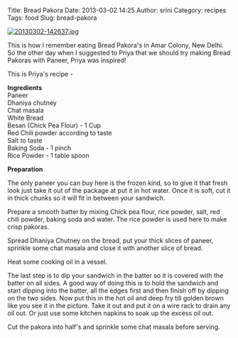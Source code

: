 Title: Bread Pakora
Date: 2013-03-02 14:25
Author: srini
Category: recipes
Tags: food
Slug: bread-pakora

[![20130302-142637.jpg]({static}/wp-content/uploads/2013/03/20130302-142637.jpg)]({static}/wp-content/uploads/2013/03/20130302-142637.jpg)

This is how I remember eating Bread Pakora's in Amar Colony, New Delhi.
So the other day when I suggested to Priya that we should try making
Bread Pakoras with Paneer, Priya was inspired!

This is Priya's recipe -

**Ingredients**  
Paneer  
Dhaniya chutney  
Chat masala  
White Bread  
Besan (Chick Pea Flour) - 1 Cup  
Red Chili powder according to taste  
Salt to taste  
Baking Soda - 1 pinch  
Rice Powder - 1 table spoon  

**Preparation**

The only paneer you can buy here is the frozen kind, so to give it that
fresh look just take it out of the package at put it in hot water. Once
it is soft, cut it in thick chunks so it will fit in between your
sandwich.

Prepare a smooth batter by mixing Chick pea flour, rice powder, salt,
red chili powder, baking soda and water. The rice powder is used here to
make crisp pakoras.

Spread Dhaniya Chutney on the bread, put your thick slices of paneer,
sprinkle some chat masala and close it with another slice of bread.

Heat some cooking oil in a vessel.

The last step is to dip your sandwich in the batter so it is covered
with the batter on all sides. A good way of doing this is to hold the
sandwich and start dipping into the batter, all the edges first and then
finish off by dipping on the two sides. Now put this in the hot oil and
deep fry till golden brown like you see it in the picture. Take it out
and put it on a wire rack to drain any oil out. Or just use some kitchen
napkins to soak up the excess oil out.

Cut the pakora into half's and sprinkle some chat masala before serving.
